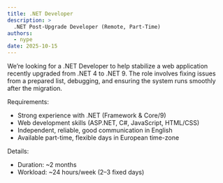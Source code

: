 ```yaml
---
title: .NET Developer
description: >
  .NET Post-Upgrade Developer (Remote, Part-Time)
authors:
  - nype
date: 2025-10-15
---
```


We’re looking for a .NET Developer to help stabilize a web application recently upgraded from .NET 4 to .NET 9. The role involves fixing issues from a prepared list, debugging, and ensuring the system runs smoothly after the migration.

Requirements:

- Strong experience with .NET (Framework & Core/9)
- Web development skills (ASP.NET, C#, JavaScript, HTML/CSS)
- Independent, reliable, good communication in English
- Available part-time, flexible days in European time-zone

Details:

- Duration: ~2 months
- Workload: ~24 hours/week (2–3 fixed days)